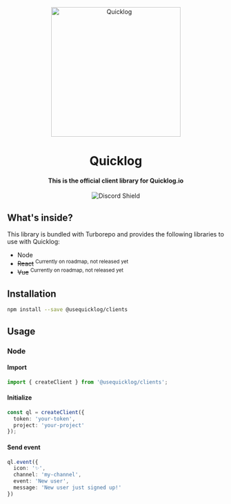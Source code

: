 <div align="center">
  <img src="https://quicklog.io/quicklog-avatar.png" alt="Quicklog" width="300px"/>
  <h1>Quicklog</h1>
  <h4>This is the official client library for Quicklog.io</h4>
  <img src="https://discordapp.com/api/guilds/1013916244367380500/widget.png?style=shield" alt="Discord Shield"/>
</div>

## What's inside?

This library is bundled with Turborepo and provides the following libraries to use with Quicklog:
- Node
- ~~React~~ <sup>Currently on roadmap, not released yet</sup>
- ~~Vue~~ <sup>Currently on roadmap, not released yet</sup>

## Installation

```sh
npm install --save @usequicklog/clients
```

## Usage

### Node

#### Import
```ts
import { createClient } from '@usequicklog/clients';
```

#### Initialize
```ts
const ql = createClient({ 
  token: 'your-token',
  project: 'your-project'
});
```

#### Send event
```ts
ql.event({
  icon: '✨',
  channel: 'my-channel',
  event: 'New user',
  message: 'New user just signed up!'
})
```
